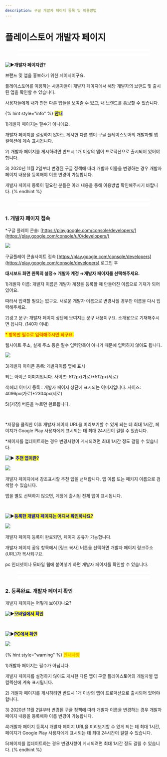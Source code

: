 ```yaml
---
description: 구글 개발자 페이지 등록 및 이용방법
---
```


# 플레이스토어 개발자 페이지

<figure><img src="../../.gitbook/assets/구분선 (1).PNG" alt=""><figcaption></figcaption></figure>

<img src="https://s.w.org/images/core/emoji/11/svg/25b6.svg" alt="▶" data-size="line">**개발자 페이지란?**

브랜드 및 앱을 홍보하기 위한 페이지이구요.

플레이스토어를 이용하는 사용자들이 개발자 페이지에서 해당 개발자의 브랜드 및 출시된 앱을 확인할 수 있습니다.

사용자들에게 내가 만든 다른 앱들을 보여줄 수 있고, 내 브랜드를 홍보할 수 있습니다.

{% hint style="info" %}
<mark style="color:blue;">**안내**</mark>

1\)개발자 페이지는 필수가 아니에요.

개발자 페이지를 설정하지 않아도 게시한 다른 앱이 구글 플레이스토어의 개발자별 앱 컬렉션에 계속 표시됩니다.

2\) 개발자 페이지를 게시하려면 반드시 1개 이상의 앱이 프로덕션으로 출시되어 있어야 합니다.

3\) 2020년 11월 2일부터 변경된 구글 정책에 따라 개발자 이름을 변경하는 경우 개발자 페이지 내용을 등록해야 이름 변경이 가능합니다.

​개발자 페이지 등록이 필요한 분들은 아래 내용을 통해 이용방법 확인해주시기 바랍니다.
{% endhint %}

<figure><img src="../../.gitbook/assets/구분선 (1).PNG" alt=""><figcaption></figcaption></figure>

### 1. 개발자 페이지 접속

\*구글 플레이 콘솔: [​](https://play.google.com/console/u/0/developers/)[https://play.google.com/console/developers/](https://play.google.com/console/u/0/developers/)

![](https://wp.swing2app.co.kr/wp-content/uploads/2020/10/%EA%B5%AC%EA%B8%80%EA%B0%9C%EB%B0%9C%EC%9E%90%ED%8E%98%EC%9D%B4%EC%A7%802.png)

구글플레이 콘솔사이트 접속 [https://play.google.com/console/developers](https://play.google.com/console/developers) 로그인 후

**대시보드 화면 왼쪽의 설정→ 개발자 계정 →개발자 페이지를 선택해주세요.**

1\)개발자 이름: 개발자 이름은 개발자 계정을 등록할 때 만들어진 이름으로 기재가 되어 있어요.

따라서 입력할 필요는 없구요. 새로운 개발자 이름으로 변경사힐 경우만 이름을 다시 입력해주세요.

2\)광고 문구: 개발자 페이지 상단에 보여지는 문구 내용이구요. 소개용으로 기재해주시면 됩니다. (140자 이내)

<mark style="color:red;">\* 항목만 필수로 입력해주시면 되구요.</mark>

웹사이트 주소, 실제 주소 등은 필수 입력항목이 아니기 때문에 입력하지 않아도 됩니다.



![](https://wp.swing2app.co.kr/wp-content/uploads/2020/10/%EA%B5%AC%EA%B8%80%EA%B0%9C%EB%B0%9C%EC%9E%90%ED%8E%98%EC%9D%B4%EC%A7%803.png)

3\)개발자 아이콘 등록: 개발자이름 옆에 표시

되는 아이콘 이미지입니다. 사이즈: 512px(가로)\*512px(세로)

4\)헤더 이미지 등록 : 개발자 페이지 상단에 표시되는 이미지입니다. 사이즈: 4096px(가로)\*2304px(세로)

5\)\[저장] 버튼을 누르면 완료됩니다.

​

\*저장을 클릭한 이후 개발자 페이지 URL을 미리보기할 수 있게 되는 데 최대 1시간, 페이지가 Google Play 사용자에게 표시되는 데 최대 24시간이 걸릴 수 있습니다.

\*페이지를 업데이트하는 경우 변경사항이 게시되려면 최대 1시간 정도 걸릴 수 있습니다.



<img src="https://s.w.org/images/core/emoji/11/svg/25b6.svg" alt="▶" data-size="line"> <mark style="color:blue;">**추천 앱이란?**</mark>

![](https://wp.swing2app.co.kr/wp-content/uploads/2020/10/%EA%B5%AC%EA%B8%80%EA%B0%9C%EB%B0%9C%EC%9E%90%ED%8E%98%EC%9D%B4%EC%A7%805.png)

개발자 페이지에서 강조표시할 추천 앱을 선택합니다. 앱 이름 또는 패키지 이름으로 검색할 수 있습니다.

앱을 별도 선택하지 않으면, 계정에 출시된 전체 앱이 표시됩니다.

​

<img src="https://s.w.org/images/core/emoji/11/svg/25b6.svg" alt="▶" data-size="line"><mark style="color:blue;">**등록한 개발자 페이지는 어디서 확인하나요?**</mark>

![](https://wp.swing2app.co.kr/wp-content/uploads/2020/10/%EA%B5%AC%EA%B8%80%EA%B0%9C%EB%B0%9C%EC%9E%90%ED%8E%98%EC%9D%B4%EC%A7%804.png)

개발자 페이지 등록이 완료되면, 페이지 공유가 가능합니다.

개발자 페이지 공유 항목에서 \[링크 복사] 버튼을 선택하면 개발자 페이지 링크주소(URL)가 복사되구요.

pc 인터넷이나 모바일 웹에 붙여넣기 하면 개발자 페이지를 확인할 수 있습니다.

<figure><img src="../../.gitbook/assets/구분선 (1).PNG" alt=""><figcaption></figcaption></figure>

### 2. 등록완료. 개발자 페이지 확인

개발자 페이지는 어떻게 보여지나요?



<img src="https://s.w.org/images/core/emoji/11/svg/25b6.svg" alt="▶" data-size="line"><mark style="color:blue;">**모바일에서 확인**</mark>

<div align="left">

<img src="https://wp.swing2app.co.kr/wp-content/uploads/2020/10/%EA%B5%AC%EA%B8%80%EA%B0%9C%EB%B0%9C%EC%9E%90%ED%8E%98%EC%9D%B4%EC%A7%801.png" alt="">

</div>



<img src="https://s.w.org/images/core/emoji/11/svg/25b6.svg" alt="▶" data-size="line"><mark style="color:blue;">**PC에서 확인**</mark>

![](https://wp.swing2app.co.kr/wp-content/uploads/2020/10/%EA%B5%AC%EA%B8%80%EA%B0%9C%EB%B0%9C%EC%9E%90%ED%8E%98%EC%9D%B4%EC%A7%806.png)

{% hint style="warning" %}
<mark style="color:orange;">**안내사항**</mark>

1\)개발자 페이지는 필수가 아닙니다.

개발자 페이지를 설정하지 않아도 게시한 다른 앱이 구글 플레이스토어의 개발자별 앱 컬렉션에 계속 표시됩니다.

2\) 개발자 페이지를 게시하려면 반드시 1개 이상의 앱이 프로덕션으로 출시되어 있어야 합니다.

3\) 2020년 11월 2일부터 변경된 구글 정책에 따라 개발자 이름을 변경하는 경우 개발자 페이지 내용을 등록해야 이름 변경이 가능합니다.

4\)개발자 페이지 등록시 개발자 페이지 URL을 미리보기할 수 있게 되는 데 최대 1시간, 페이지가 Google Play 사용자에게 표시되는 데 최대 24시간이 걸릴 수 있습니다.

5\)페이지를 업데이트하는 경우 변경사항이 게시되려면 최대 1시간 정도 걸릴 수 있습니다.
{% endhint %}



